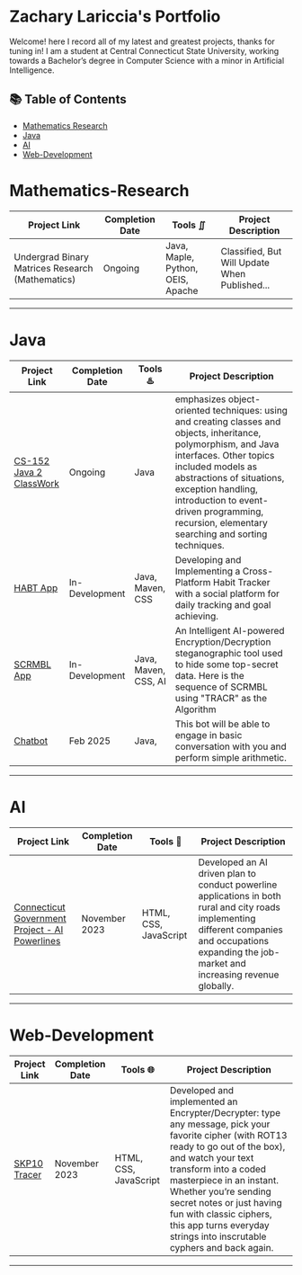 # Zachary Lariccia's Portfolio

Welcome! here I record all of my latest and greatest projects, thanks for tuning in! I am a student at Central Connecticut State University, working towards a Bachelor’s degree in Computer Science with a minor in Artificial Intelligence.

## 📚 Table of Contents
- [Mathematics Research](#Mathematics-Research)
- [Java](#Java)
- [AI](#AI)
- [Web-Development](#Web-Development)

 # Mathematics-Research

| Project Link | Completion Date | Tools ∬ | Project Description | 
|---|---|---|---|
| Undergrad Binary Matrices Research (Mathematics)| Ongoing | Java, Maple, Python, OEIS, Apache | Classified, But Will Update When Published... |

***

# Java

| Project Link | Completion Date | Tools ♨️ | Project Description | 
|---|---|---|---|
| [CS-152 Java 2 ClassWork](https://github.com/zachsarc/CS-152_Java2) | Ongoing | Java | emphasizes object-oriented techniques: using and creating classes and objects, inheritance, polymorphism, and Java interfaces. Other topics included models as abstractions of situations, exception handling, introduction to event-driven programming, recursion, elementary searching and sorting techniques. |
| [HABT App](https://github.com/zachsarc/HABTApp) | In-Development | Java, Maven, CSS | Developing and Implementing a Cross-Platform Habit Tracker with a social platform for daily tracking and goal achieving. |
| [SCRMBL App](https://github.com/zachsarc/scrmbl) | In-Development | Java, Maven, CSS, AI | An Intelligent AI-powered Encryption/Decryption steganographic tool used to hide some top-secret data. Here is the sequence of SCRMBL using "TRACR" as the Algorithm |
| [Chatbot](https://github.com/zachsarc/Zachs-Chat-Bot-with-Java) | Feb 2025 | Java, | This bot will be able to engage in basic conversation with you and perform simple arithmetic. |

***

# AI

| Project Link | Completion Date | Tools 🤖 | Project Description | 
|---|---|---|---|
| [Connecticut Government Project - AI Powerlines](https://github.com/zachsarc/CAP1/blob/main/notes.md) | November 2023 | HTML, CSS, JavaScript | Developed an AI driven plan to conduct powerline applications in both rural and city roads implementing different companies and occupations expanding the job-market and increasing revenue globally. |

***

# Web-Development

| Project Link | Completion Date | Tools 🌐 | Project Description | 
|---|---|---|---|
| [SKP10 Tracer](https://github.com/zachsarc/SKP10-group-project) | November 2023 | HTML, CSS, JavaScript | Developed and implemented an Encrypter/Decrypter: type any message, pick your favorite cipher (with ROT13 ready to go out of the box), and watch your text transform into a coded masterpiece in an instant. Whether you’re sending secret notes or just having fun with classic ciphers, this app turns everyday strings into inscrutable cyphers and back again. |

***
